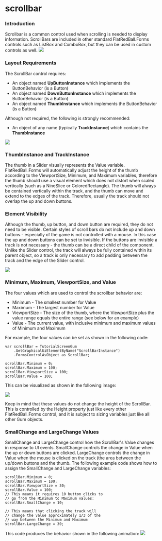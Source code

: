 # scrollbar

### Introduction

Scrollbar is a common control used when scrolling is needed to display information. ScrollBars are included in other standard FlatRedBall.Forms controls such as ListBox and ComboBox, but they can be used in custom controls as well. [![](../../../../media/2017-12-2017-12-24\_07-28-34.gif)](../../../../media/2017-12-2017-12-24\_07-28-34.gif)

### Layout Requirements

The ScrollBar control requires:

* An object named **UpButtonInstance** which implements the ButtonBehavior (is a Button)
* An object named **DownButtonInstance** which implements the ButtonBehavior (is a Button)
* An object named **ThumbInstance** which implements the ButtonBehavior (is a Button)

Although not required, the following is strongly recommended:

* An object of any name (typically **TrackInstance**) which contains the **ThumbInstance**

![](../../../../media/2017-12-img\_5a4461d95f26f.png)

### ThumbInstance and TrackInstance

The thumb in a Slider visually represents the Value variable. FlatRedBall.Forms will automatically adjust the height of the thumb according to the ViewportSize, Minimum, and Maximum variables, therefore the thumb should use a visual element which does not distort when scaled vertically (such as a NineSlice or ColoredRectangle). The thumb will always be contained vertically within the track, and the thumb can move and extend to the edges of the track. Therefore, usually the track should not overlap the up and down buttons.

### Element Visibility

Although the thumb, up button, and down button are required, they do not need to be visible. Certain styles of scroll bars do not include up and down buttons - especially of the game is not controlled with a mouse. In this case the up and down buttons can be set to invisible.  If the buttons are invisible a track is not necessary - the thumb can be a direct child of the component. Unlike the Slider control, the track will always be fully contained within its parent object, so a track is only necessary to add padding between the track and the edge of the Slider control.

![](../../../../media/2017-12-img\_5a44668515c69.png)

### Minimum, Maximum, ViewportSize, and Value

The four values which are used to control the scrollbar behavior are:

* Minimum - The smallest number for Value
* Maximum - The largest number for Value
* ViewportSize - The size of the thumb, where the ViewportSize plus the value range equals the entire range (see below for an example)
* Value - The current value, with inclusive minimum and maximum values of Minimum and Maximum

For example, the four values can be set as shown in the following code:

```lang:c#
var scrollBar = TutorialScreenGum
    .GetGraphicalUiElementByName("ScrollBarInstance")
    .FormsControlAsObject as ScrollBar;

scrollBar.Minimum = 0;
scrollBar.Maximum = 100;
scrollBar.ViewportSize = 100;
scrollBar.Value = 100;
```

This can be visualized as shown in the following image:

![](../../../../media/2017-12-img\_5a3fe8c2bd996.png)

Keep in mind that these values do not change the height of the ScrollBar. This is controlled by the Height property just like every other FlatRedBall.Forms control, and it is subject to sizing variables just like all other Gum objects.

### SmallChange and LargeChange Values

SmallChange and LargeChange control how the ScrollBar's Value changes in response to UI events. SmallChange controls the change in Value when the up or down buttons are clicked. LargeChange controls the change in Value when the mouse is clicked on the track (the area between the up/down buttons and the thumb. The following example code shows how to assign the SmallChange and LargeChange variables:

```lang:c#
scrollBar.Minimum = 0;
scrollBar.Maximum = 100;
scrollBar.ViewportSize = 30;
scrollBar.Value = 100;
// This means it requires 10 button clicks to 
// go from the Minimum to Maximum values:
scrollBar.SmallChange = 10;

// This means that clicking the track will
// change the value approximately 1/3 of the
// way between the Minimum and Maximum
scrollBar.LargeChange = 30;
```

This code produces the behavior shown in the following animation: [![](../../../../media/2017-12-2017-12-24\_11-09-14.gif)](../../../../media/2017-12-2017-12-24\_11-09-14.gif)

###
